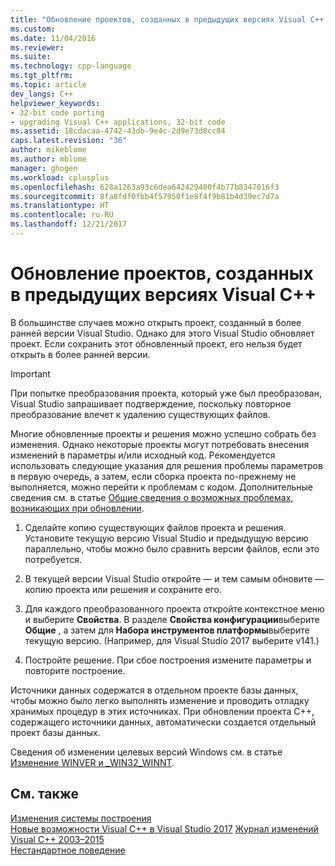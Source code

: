 ```yaml
---
title: "Обновление проектов, созданных в предыдущих версиях Visual C++ | Документы Майкрософт"
ms.custom: 
ms.date: 11/04/2016
ms.reviewer: 
ms.suite: 
ms.technology: cpp-language
ms.tgt_pltfrm: 
ms.topic: article
dev_langs: C++
helpviewer_keywords:
- 32-bit code porting
- upgrading Visual C++ applications, 32-bit code
ms.assetid: 18cdacaa-4742-43db-9e4c-2d9e73d8cc84
caps.latest.revision: "36"
author: mikeblome
ms.author: mblome
manager: ghogen
ms.workload: cplusplus
ms.openlocfilehash: 628a1263a93c6dea642429480f4b77b8347016f3
ms.sourcegitcommit: 8fa8fdf0fbb4f57950f1e8f4f9b81b4d39ec7d7a
ms.translationtype: HT
ms.contentlocale: ru-RU
ms.lasthandoff: 12/21/2017
---
```

# <a name="upgrading-projects-from-earlier-versions-of-visual-c"></a>Обновление проектов, созданных в предыдущих версиях Visual C++
В большинстве случаев можно открыть проект, созданный в более ранней версии Visual Studio. Однако для этого Visual Studio обновляет проект. Если сохранить этот обновленный проект, его нельзя будет открыть в более ранней версии.  
  
> [!IMPORTANT]
>  При попытке преобразования проекта, который уже был преобразован, Visual Studio запрашивает подтверждение, поскольку повторное преобразование влечет к удалению существующих файлов.  
  
 Многие обновленные проекты и решения можно успешно собрать без изменения. Однако некоторые проекты могут потребовать внесения изменений в параметры и/или исходный код. Рекомендуется использовать следующие указания для решения проблемы параметров в первую очередь, а затем, если сборка проекта по-прежнему не выполняется, можно перейти к проблемам с кодом. Дополнительные сведения см. в статье [Общие сведения о возможных проблемах, возникающих при обновлении](../porting/overview-of-potential-upgrade-issues-visual-cpp.md).  
  
1.  Сделайте копию существующих файлов проекта и решения. Установите текущую версию Visual Studio и предыдущую версию параллельно, чтобы можно было сравнить версии файлов, если это потребуется.  
  
2.  В текущей версии Visual Studio откройте — и тем самым обновите — копию проекта или решения и сохраните его.  
  
3.  Для каждого преобразованного проекта откройте контекстное меню и выберите **Свойства**. В разделе **Свойства конфигурации**выберите **Общие** , а затем для **Набора инструментов платформы**выберите текущую версию. (Например, для Visual Studio 2017 выберите v141.)  
  
4.  Постройте решение. При сбое построения измените параметры и повторите построение.  
  
 Источники данных содержатся в отдельном проекте базы данных, чтобы можно было легко выполнять изменение и проводить отладку хранимых процедур в этих источниках. При обновлении проекта C++, содержащего источники данных, автоматически создается отдельный проект базы данных.  
  
 Сведения об изменении целевых версий Windows см. в статье [Изменение WINVER и _WIN32_WINNT](../porting/modifying-winver-and-win32-winnt.md).  
  
## <a name="see-also"></a>См. также  
 [Изменения системы построения](../build/build-system-changes.md)  
 [Новые возможности Visual C++ в Visual Studio 2017](../what-s-new-for-visual-cpp-in-visual-studio.md) [Журнал изменений Visual C++ 2003–2015](../porting/visual-cpp-change-history-2003-2015.md)   
 [Нестандартное поведение](../cpp/nonstandard-behavior.md)